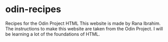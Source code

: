 # odin-recipes
Recipes for the Odin Project HTML
This website is made by Rana Ibrahim. The instructions to make this website are taken from the Odin Project.
I will be learning a lot of the foundations of HTML.